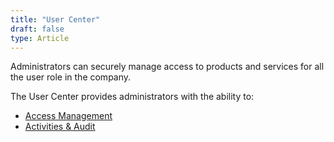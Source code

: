 ```yaml
---
title: "User Center"
draft: false
type: Article
---
```


Administrators can securely manage access to products and services for all the user role in the company.

The User Center provides administrators with the ability to:

-   [Access Management](access-management.md)
-   [Activities & Audit](activities-audit.md)